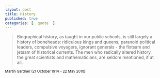 ```yaml
---
layout: post
title: History
published: true 
categories: [  quote  ]
---
```


<blockquote>
<p>
Biographical history, as taught in our public schools, is still largely a 
history of boneheads: ridiculous kings and queens, paranoid political 
leaders, compulsive voyagers, ignorant generals - the flotsam and jetsam 
of historical currents. The men who radically altered history, the great 
scientists and mathematicians, are seldom mentioned, if at all.
</p>
</blockquote>
<small>Martin Gardner (21 October 1914 – 22 May 2010)</small>

